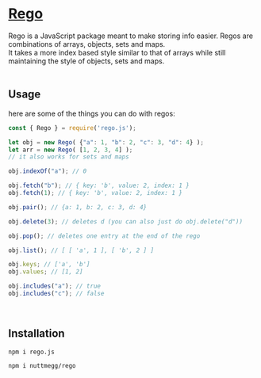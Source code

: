 # <ins> Rego </ins>
Rego is a JavaScript package meant to make storing info easier. Regos are combinations of arrays, objects, sets and maps.<br>
It takes a more index based style similar to that of arrays while still maintaining the style of objects, sets and maps.<br>
<br>
## Usage
here are some of the things you can do with regos:
```js
const { Rego } = require('rego.js');

let obj = new Rego( {"a": 1, "b": 2, "c": 3, "d": 4} );
let arr = new Rego( [1, 2, 3, 4] );
// it also works for sets and maps

obj.indexOf("a"); // 0

obj.fetch("b"); // { key: 'b', value: 2, index: 1 }
obj.fetch(1); // { key: 'b', value: 2, index: 1 }

obj.pair(); // {a: 1, b: 2, c: 3, d: 4}

obj.delete(3); // deletes d (you can also just do obj.delete("d")) 

obj.pop(); // deletes one entry at the end of the rego

obj.list(); // [ [ 'a', 1 ], [ 'b', 2 ] ]

obj.keys; // ['a', 'b']
obj.values; // [1, 2]

obj.includes("a"); // true
obj.includes("c"); // false
```
<br>

## Installation
```console
npm i rego.js
```
```console
npm i nuttmegg/rego
```
